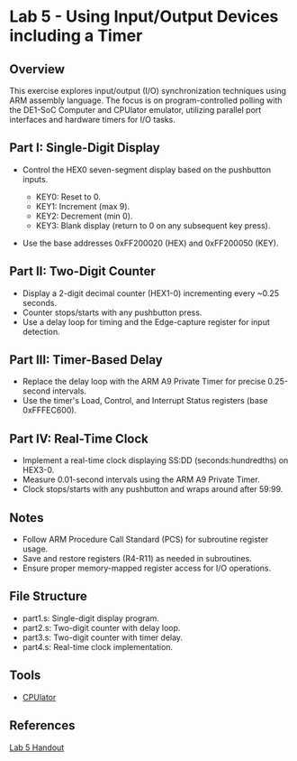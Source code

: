 # Lab 5 - Using Input/Output Devices including a Timer

## Overview
This exercise explores input/output (I/O) synchronization techniques using ARM assembly language. The focus is on program-controlled polling with the DE1-SoC Computer and CPUlator emulator, utilizing parallel port interfaces and hardware timers for I/O tasks.

## Part I: Single-Digit Display
- Control the HEX0 seven-segment display based on the pushbutton inputs.
  - KEY0: Reset to 0.
  - KEY1: Increment (max 9).
  - KEY2: Decrement (min 0).
  - KEY3: Blank display (return to 0 on any subsequent key press).
    
- Use the base addresses 0xFF200020 (HEX) and 0xFF200050 (KEY).

## Part II: Two-Digit Counter
- Display a 2-digit decimal counter (HEX1-0) incrementing every ~0.25 seconds.
- Counter stops/starts with any pushbutton press.
- Use a delay loop for timing and the Edge-capture register for input detection.

## Part III: Timer-Based Delay
- Replace the delay loop with the ARM A9 Private Timer for precise 0.25-second intervals.
- Use the timer's Load, Control, and Interrupt Status registers (base 0xFFFEC600).

## Part IV: Real-Time Clock
- Implement a real-time clock displaying SS:DD (seconds:hundredths) on HEX3-0.
- Measure 0.01-second intervals using the ARM A9 Private Timer.
- Clock stops/starts with any pushbutton and wraps around after 59:99.

## Notes
- Follow ARM Procedure Call Standard (PCS) for subroutine register usage.
- Save and restore registers (R4-R11) as needed in subroutines.
- Ensure proper memory-mapped register access for I/O operations.

## File Structure
- part1.s: Single-digit display program.
- part2.s: Two-digit counter with delay loop.
- part3.s: Two-digit counter with timer delay.
- part4.s: Real-time clock implementation.

## Tools
- [CPUlator](https://cpulator.01xz.net/?sys=arm-de1soc)

## References
[Lab 5 Handout](./Lab5_Handout)
